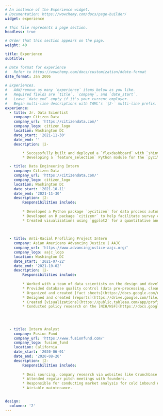 ```yaml
---
# An instance of the Experience widget.
# Documentation: https://wowchemy.com/docs/page-builder/
widget: experience

# This file represents a page section.
headless: true

# Order that this section appears on the page.
weight: 40

title: Experience
subtitle:

# Date format for experience
#   Refer to https://wowchemy.com/docs/customization/#date-format
date_format: Jan 2006
        
# Experiences.
#   Add/remove as many `experience` items below as you like.
#   Required fields are `title`, `company`, and `date_start`.
#   Leave `date_end` empty if it's your current employer.
#   Begin multi-line descriptions with YAML's `|2-` multi-line prefix.
experience:
  - title: Jr. Data Scientist
    company: Citizen Data
    company_url: 'https://citizendata.com/'
    company_logo: citizen_logo
    location: Washington DC
    date_start: '2021-11-30'
    date_end: ''
    description: |2-

        * Successfully built and deployed a `flexdashboard` with `shiny-server` and AWS EC2, allowing our partners to access our data via a front-end user interface. The dashboard uses the `citizenr` package developed in effort to support survey cleaning, topline and crosstabs generation.
        * Developing a `feature_selection` Python module for the `pycitizen` package that aims at simplifying and standardizing the feature selection and engineering pipeline for our machine learning and predictive models. 

  - title: Data Engineering Intern
    company: Citizen Data
    company_url: 'https://citizendata.com/'
    company_logo: citizen_logo
    location: Washington DC
    date_start: '2021-10-11'
    date_end: '2021-11-30'
    description: |2-
        Responsibilities include:
        
        * Developed a Python package `pycitizen` for data process automation. There are currently three modules--- `data_cleaning`, `data_validating`, and `aws_utils`. Functions from the first two modules are designed for data cleaning and validating tasks, using packages such as `pandas`, `numpy` and `data.table` and others as dependencies. Functions from the `aws_utils` module are aimed at automating cloud storage (AWS S3) and data warehouse (Redshift) related tasks, using mainly `psycopg2`, `boto3` and the AWS Software Development Toolkit (SDKs) as implementations. Together, these functions make it easy to automate a significant portion of the data processes, significantly boosting the productivity of the data team.
        * Developed an R package `citizenr` to help facilitate survey cleaning, topline and crosstabs generation once the data is processed by upstream processes. Along with the created Rmarkdown templates (for PDF and Microsoft word), this R package significantly increased code conciseness and reusability. It is a part of the data team's effort to standardize data processes and documentation.  
        * Created visualizations using `ggplot2` for a quantitative and qualitative [report](https://citizendata.com/news/disinformation-trumps-party-the-path-forward/).
        
        
        
  - title: Anti-Racial Profiling Project Intern
    company: Asian Americans Advancing Justice | AAJC
    company_url: 'https://www.advancingjustice-aajc.org/'
    company_logo: aajc_logo
    location: Washington DC
    date_start: '2021-07-22'
    date_end: '2021-10-02'
    description: |2-
        Responsibilities include:
        
        * Worked with a team of data scientists on the design and development of a database on cases related to the profiling and prosecution of Asian American researchers and scientists. 
        * Provided database quality control (data pre-processing, cleaning, and validating) and responsible for data collection tasks that require human supervision (for example, developing a script that automatically pulls court documents from a website and converts PDF's to plain text files to be processed by a race classification algorithm).
        * Organized and created [fact sheets](https://docs.google.com/document/d/1Jp9YzanF8mKftf3njD4N1W7B2SDHiP7U53TUKxUdjNc/edit) using press releases from the Department of Justice's website.
        * Designed and created [reports](https://drive.google.com/file/d/1NrroLK-WcZQZYkoX5APcORQsaBuCbOYp/view?usp=sharing) on Asian Americans demographics using the census data.
        * Created [visualizations](https://public.tableau.com/app/profile/yang.wu3139/viz/AAJCPressReleaseFactSheet/CrosstabTextTable) of the press release data using Tableau.
        * Conducted policy research on the [NIH/NSF](https://docs.google.com/document/d/1ogwBGNxbciZjY6jpahR9JO-HvEyaRthl5ZvZz_NnQAw/edit#heading=h.s9rmfggyfz7e)'s involvement with the racial profiling of Asian American researchers and scientists.
        
         
        
        
  - title: Intern Analyst
    company: Fusion Fund
    company_url: 'https://www.fusionfund.com/'
    company_logo: fusion_fund
    location: California
    date_start: '2020-06-01'
    date_end: '2020-08-20'
    description: |2-
        Responsibilities include:
        
        * Deal sourcing, company research via websites like Crunchbase and AngelList, and sending outbound introduction emails using a mail-merge program I wrote.
        * Attended regular pitch meetings with founders.
        * Responsible for conducting market analysis for cold inbound deals. See [sample market sizing analysis](https://docs.google.com/spreadsheets/d/1gNOvfOHwz_WpYD9CauAjTTJw3SDo6BuwPMNsVo0rH0o/edit?usp=sharing) and [sample competitor analysis](https://docs.google.com/document/d/13FYubiQLN0yWMOzcSPq5rbxZBjnmlVH_waDerUgkpxU/edit?usp=sharing). All these reports are automated using the `python-docx` library or the `officeverse` packages in R.
        * Airtable maintenance.
        

design:
  columns: '2'
---
```

